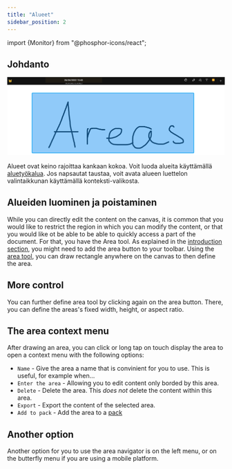 ```yaml
---
title: "Alueet"
sidebar_position: 2
---
```


import {Monitor} from "@phosphor-icons/react";


## Johdanto

![Alue](area.png)

Alueet ovat keino rajoittaa kankaan kokoa. Voit luoda alueita käyttämällä [aluetyökalua](tools/area.md). Jos napsautat taustaa, voit avata alueen luettelon valintaikkunan käyttämällä konteksti-valikosta.

## Alueiden luominen ja poistaminen

While you can directly edit the content on the canvas, it is common that you would like to restrict the region in which you can modify the content, or that you would like ot be able to be able to quickly access a part of the document. For that, you have the <Monitor/> Area tool. As explained in the [introduction section](README.md), you might need to add the <Monitor/> area button to your toolbar. Using the [area tool](tools/area.md), you can draw rectangle anywhere on the canvas to then define the area.

## More control

You can further define area tool by clicking again on the <Monitor/> area button. There, you can define the areas's fixed width, height, or aspect ratio.

## The area context menu

 After drawing an area, you can click or long tap on touch display the area to open a context menu with the following options:

* `Name` - Give the area a name that is convinient for you to use. This is useful, for example when...
* `Enter the area` - Allowing you to edit content only borded by this area.
* `Delete` - Delete the area. This *does not* delete the content within this area.
* `Export` - Export the content of the selected area.
* `Add to pack` - Add the area to a [pack](pack)

## Another option

Another option for you to use the area navigator is on the left menu, or on the butterfly menu if you are using a mobile platform. 

